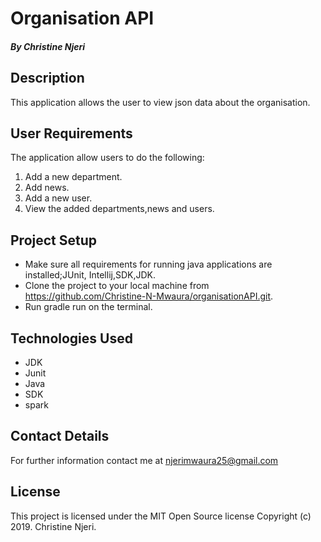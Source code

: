 # Organisation API

##### By Christine Njeri

## Description
This application allows the user to view json data about the organisation.

## User Requirements
The application allow users to do the following:
1. Add a new department.
2. Add news.
3. Add a new user.
4. View the added departments,news and users.



## Project Setup
* Make sure all requirements for running java applications are installed;JUnit, Intellij,SDK,JDK.
* Clone the project to your local machine from https://github.com/Christine-N-Mwaura/organisationAPI.git.
* Run gradle run on the terminal.
 
 
 
## Technologies Used

* JDK 
* Junit
* Java
* SDK
* spark



## Contact Details
For further information contact me at njerimwaura25@gmail.com



## License
This project is licensed under the MIT Open Source license Copyright (c) 2019. Christine Njeri.